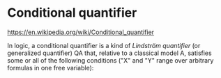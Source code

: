 # Conditional quantifier

https://en.wikipedia.org/wiki/Conditional_quantifier

In logic, a conditional quantifier is a kind of *Lindström quantifier* (or generalized quantifier) QA that, relative to a classical model A, satisfies some or all of the following conditions ("X" and "Y" range over arbitrary formulas in one free variable):
